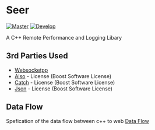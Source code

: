 # Seer
[![Master](https://travis-ci.org/ThomasMonkman/Seer.svg?branch=master)](https://travis-ci.org/ThomasMonkman/Seer)
[![Develop](https://travis-ci.org/ThomasMonkman/Seer.svg?branch=develop)](https://travis-ci.org/ThomasMonkman/Seer)

A C++ Remote Performance and Logging Libary

## 3rd Parties Used

* [Websocketpp](https://github.com/zaphoyd/websocketpp)
* [Aiso](https://github.com/chriskohlhoff/asio) - License (Boost Software License)
* [Catch](https://github.com/philsquared/Catch) - License (Boost Software License)
* [Json](https://github.com/nlohmann/json) - License (Boost Software License)


## Data Flow
Spefication of the data flow between c++ to web
[Data Flow](./documentation/DataFlow.md)
